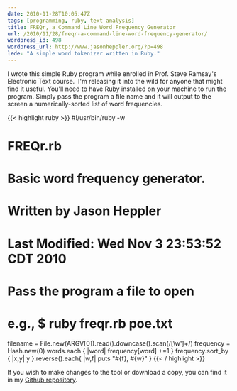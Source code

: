 ```yaml
---
date: 2010-11-28T10:05:47Z
tags: [programming, ruby, text analysis]
title: FREQr, a Command Line Word Frequency Generator
url: /2010/11/28/freqr-a-command-line-word-frequency-generator/
wordpress_id: 498
wordpress_url: http://www.jasonheppler.org/?p=498
lede: "A simple word tokenizer written in Ruby."
---
```


I wrote this simple Ruby program while enrolled in Prof. Steve Ramsay's Electronic Text course.  I'm releasing it into the wild for anyone that might find it useful.  You'll need to have Ruby installed on your machine to run the program.  Simply pass the program a file name and it will output to the screen a numerically-sorted list of word frequencies.

{{< highlight ruby >}}
#!/usr/bin/ruby -w

# FREQr.rb
#
# Basic word frequency generator.
#
# Written by Jason Heppler
#
# Last Modified: Wed Nov 3 23:53:52 CDT 2010

# Pass the program a file to open
# e.g., $ ruby freqr.rb poe.txt
filename = File.new(ARGV[0]).read().downcase().scan(/[\w']+/)
frequency = Hash.new(0)
words.each { |word| frequency[word] +=1 }
frequency.sort_by { |x,y| y }.reverse().each{ |w,f| puts "#{f}, #{w}" }
{{< / highlight >}}

If you wish to make changes to the tool or download a copy, you can find it in my <a href="https://github.com/hepplerj/FREQr">Github repository</a>.
